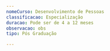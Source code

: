 ```yaml
---
nomeCurso: Desenvolvimento de Pessoas
classificacao: Especialização
duracao: Pode ser de 4 a 12 meses
observacao: obs
tipo: Pós Graduação

---
```



